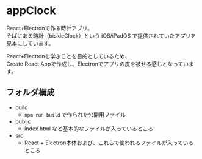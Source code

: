# appClock
React+Electronで作る時計アプリ。\
そばにある時計（bisideClock）という iOS/iPadOS で提供されていたアプリを見本にしています。

React+Electronを学ぶことを目的としているため、\
Create React Appで作成し、Electronでアプリの皮を被せる感じとなっています。

## フォルダ構成
- build
  - `npm run build` で作られた公開用ファイル
- public
  - index.html など基本的なファイルが入っているところ
- src
  - React + Electron本体および、これらで使われるファイルが入っているところ
